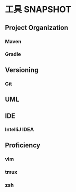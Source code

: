 # 工具 SNAPSHOT

## Project Organization
### Maven
### Gradle

## Versioning
### Git

## UML

## IDE
### IntelliJ IDEA

## Proficiency
### vim
### tmux
### zsh
